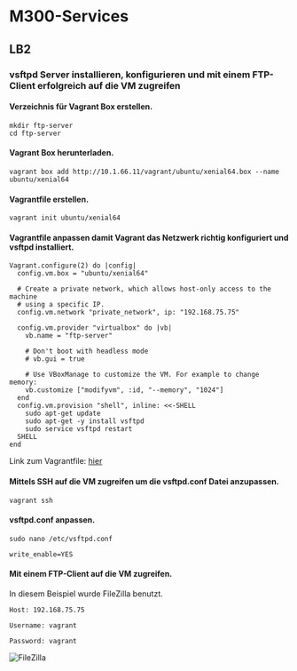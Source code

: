 # M300-Services

## LB2


### vsftpd Server installieren, konfigurieren und mit einem FTP-Client erfolgreich auf die VM zugreifen

#### Verzeichnis für Vagrant Box erstellen.

```
mkdir ftp-server
cd ftp-server
```

#### Vagrant Box herunterladen.

`vagrant box add http://10.1.66.11/vagrant/ubuntu/xenial64.box --name ubuntu/xenial64`

#### Vagrantfile erstellen.

`vagrant init ubuntu/xenial64`

#### Vagrantfile anpassen damit Vagrant das Netzwerk richtig konfiguriert und vsftpd installiert.

```
Vagrant.configure(2) do |config|
  config.vm.box = "ubuntu/xenial64"
  
  # Create a private network, which allows host-only access to the machine
  # using a specific IP.
  config.vm.network "private_network", ip: "192.168.75.75"

  config.vm.provider "virtualbox" do |vb|
    vb.name = "ftp-server"
    
    # Don't boot with headless mode
    # vb.gui = true
  
    # Use VBoxManage to customize the VM. For example to change memory:
    vb.customize ["modifyvm", :id, "--memory", "1024"]
  end
  config.vm.provision "shell", inline: <<-SHELL
	sudo apt-get update
	sudo apt-get -y install vsftpd
	sudo service vsftpd restart
  SHELL
end
```
Link zum Vagrantfile: [hier](https://github.com/scaluso/M300-Services/blob/master/Vagrantfile)

#### Mittels SSH auf die VM zugreifen um die vsftpd.conf Datei anzupassen.

`vagrant ssh`

#### vsftpd.conf anpassen.

`sudo nano /etc/vsftpd.conf`

`write_enable=YES`

#### Mit einem FTP-Client auf die VM zugreifen.

In diesem Beispiel wurde FileZilla benutzt.

`Host: 192.168.75.75`

`Username: vagrant`

`Password: vagrant`

![FileZilla](https://i.imgur.com/iawaZG9.png)
